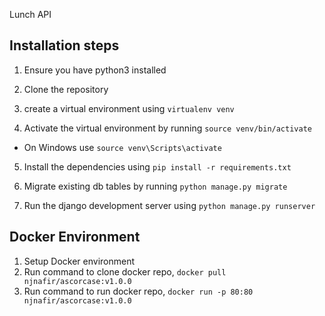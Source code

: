 Lunch API

## Installation steps

1. Ensure you have python3 installed

2. Clone the repository
3. create a virtual environment using `virtualenv venv`
4. Activate the virtual environment by running `source venv/bin/activate`

- On Windows use `source venv\Scripts\activate`

5. Install the dependencies using `pip install -r requirements.txt`

6. Migrate existing db tables by running `python manage.py migrate`

7. Run the django development server using `python manage.py runserver`


## Docker Environment

1. Setup Docker environment
2. Run command to clone docker repo, `docker pull njnafir/ascorcase:v1.0.0`
3. Run command to run docker repo, `docker run -p 80:80 njnafir/ascorcase:v1.0.0`